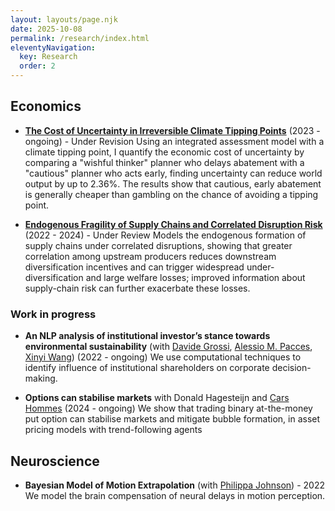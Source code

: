 ```yaml
---
layout: layouts/page.njk
date: 2025-10-08
permalink: /research/index.html
eleventyNavigation:
  key: Research
  order: 2
---
```


## Economics

- [**The Cost of Uncertainty in Irreversible Climate Tipping Points**](../static/docs/tipping-point.pdf) (2023 - ongoing) - Under Revision
    Using an integrated assessment model with a climate tipping point, I quantify the economic cost of uncertainty by comparing a "wishful thinker" planner who delays abatement with a "cautious" planner who acts early, finding uncertainty can reduce world output by up to 2.36%. The results show that cautious, early abatement is generally cheaper than gambling on the chance of avoiding a tipping point.

- [**Endogenous Fragility of Supply Chains and Correlated Disruption Risk**](../static/docs/endfrag.pdf) (2022 - 2024) - Under Review
    Models the endogenous formation of supply chains under correlated disruptions, showing that greater correlation among upstream producers reduces downstream diversification incentives and can trigger widespread under-diversification and large welfare losses; improved information about supply-chain risk can further exacerbate these losses.

### Work in progress

- **An NLP analysis of institutional investor’s stance towards environmental sustainability** (with [Davide Grossi](https://davidegrossi.me/), [Alessio M. Pacces](https://www.uva.nl/en/profile/p/a/a.m.pacces/a.m.pacces.html), [Xinyi Wang](https://www.uva.nl/en/profile/w/a/x.wang/x.wang.html)) (2022 - ongoing)
    We use computational techniques to identify influence of institutional shareholders on corporate decision-making.

- **Options can stabilise markets** with Donald Hagesteijn and [Cars Hommes](https://www.uva.nl/en/profile/h/o/c.h.hommes/c.h.hommes.html) (2024 - ongoing)
    We show that trading binary at-the-money put option can stabilise markets and mitigate bubble formation, in asset pricing models with trend-following agents

## Neuroscience

- **Bayesian Model of Motion Extrapolation** (with [Philippa Johnson](https://www.universiteitleiden.nl/en/staffmembers/philippa-johnson)) - 2022
    We model the brain compensation of neural delays in motion perception. 